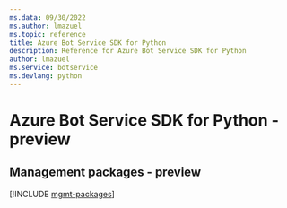 ```yaml
---
ms.data: 09/30/2022
ms.author: lmazuel
ms.topic: reference
title: Azure Bot Service SDK for Python
description: Reference for Azure Bot Service SDK for Python
author: lmazuel
ms.service: botservice
ms.devlang: python
---
```

# Azure Bot Service SDK for Python - preview

## Management packages - preview
[!INCLUDE [mgmt-packages](bot-service-mgmt-index.md)]